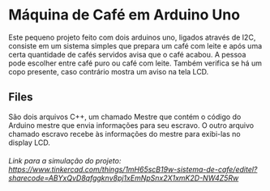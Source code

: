# Máquina de Café em Arduino Uno

Este pequeno projeto feito com dois arduinos uno, ligados através de I2C, consiste em um sistema simples que prepara um café com leite e após uma certa quantidade de cafés servidos avisa que o café acabou. A pessoa pode escolher entre café puro ou café com leite. Também verifica se há um copo presente, caso contrário mostra um aviso na tela LCD.


## Files

São dois arquivos C++, um chamado Mestre que contém o código do Arduino mestre que envia informações para seu escravo. O outro arquivo chamado escravo recebe às informações do mestre para exibi-las no display LCD. 

###### Link para a simulação do projeto: https://www.tinkercad.com/things/1mH65scB19w-sistema-de-cafe/editel?sharecode=ABYxQvD8qfggknv8pj1xEmNpSnx2X1xmK2D-NW4Z5Rw
